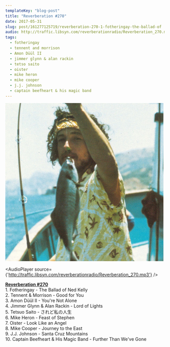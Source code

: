 ```yaml
---
templateKey: "blog-post"
title: "Reverberation #270"
date: 2017-05-31
slug: post/161277125719/reverberation-270-1-fotheringay-the-ballad-of
audio: http://traffic.libsyn.com/reverberationradio/Reverberation_270.mp3
tags:
  - fotheringay
  - tennent and morrison
  - Amon Düül II
  - jimmer glynn & alan rackin
  - tetso saito
  - oister
  - mike heron
  - mike cooper
  - j.j. johnson
  - captain beefheart & his magic band
---
```


![Reverberation #270](../images/f31dc52b22dd27d68bdfc3e0594a145db07d7d4b3075b08f7c77af8165376be9.png)

<AudioPlayer source={'http://traffic.libsyn.com/reverberationradio/Reverberation_270.mp3'} />

<p><b><a href="http://traffic.libsyn.com/reverberationradio/Reverberation_270.mp3">Reverberation&nbsp;#270</a><br /></b>1. Fotheringay - The Ballad of Ned Kelly<br />2. Tennent &amp; Morrison - Good for You<br />3.&nbsp;Amon D&uuml;&uuml;l II - You're Not Alone<br />4. Jimmer Glynn &amp; Alan Rackin - Lord of Lights<br />5. Tetsuo Saito - &#12373;&#12428;&#12393;&#31169;&#12398;&#20154;&#29983;<br />6. Mike Heron - Feast of Stephen<br />7. Oister - Look Like an Angel<br />8. Mike Cooper - Journey to the East<br />9. J.J. Johnson - Santa Cruz Mountains<br />10. Captain Beefheart &amp; His Magic Band - Further Than We've Gone</p>
